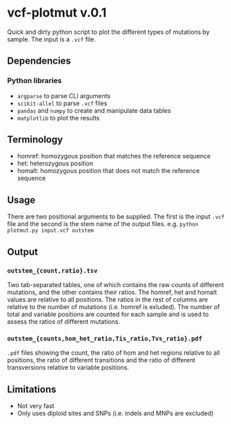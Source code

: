 # vcf-plotmut v.0.1
Quick and dirty python script to plot the different types of mutations by sample. The input is a `.vcf` file.

## Dependencies
### Python libraries
- `argparse` to parse CLI arguments
- `scikit-allel` to parse `.vcf` files
- `pandas` and `numpy` to create and manipulate data tables
- `matplotlib` to plot the results

## Terminology
- homref: homozygous position that matches the reference sequence
- het: heterozygous position
- homalt: homozygous position that does not match the reference sequence

## Usage
There are two positional arguments to be supplied. The first is the input `.vcf` file and the second is the stem name of the output files.
e.g. `python plotmut.py input.vcf outstem`

## Output

### `outstem_{count,ratio}.tsv`
Two tab-separated tables, one of which contains the raw counts of different mutations, and the other contains their ratios. The homref, het and homalt values are relative to all positions. The ratios in the rest of columns are relative to the number of mutations (i.e. homref is exluded). The number of total and variable positions are counted for each sample and is used to assess the ratios of different mutations.

### `outstem_{counts,hom_het_ratio,Tis_ratio,Tvs_ratio}.pdf`
`.pdf` files showing the count, the ratio of hom and het regions relative to all positions, the ratio of different transitions and the ratio of different transversions relative to variable positions.

## Limitations
- Not very fast
- Only uses diploid sites and SNPs (i.e. indels and MNPs are excluded)

